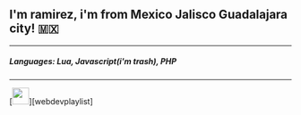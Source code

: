 ## I'm ramirez, i'm from Mexico Jalisco Guadalajara city! 🇲🇽
------------------------------------------------------------


##### Languages: Lua, Javascript(i'm trash), PHP ###
----------------------------------------------------

[<img src='https://images.emojiterra.com/twitter/v13.0/512px/1f1f2-1f1fd.png' height='30px' width='30px' />][webdevplaylist]
